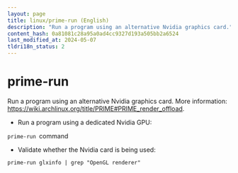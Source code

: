 ```yaml
---
layout: page
title: linux/prime-run (English)
description: "Run a program using an alternative Nvidia graphics card."
content_hash: 0a81081c28a95a0ad4cc9327d193a505bb2a6524
last_modified_at: 2024-05-07
tldri18n_status: 2
---
```

# prime-run

Run a program using an alternative Nvidia graphics card.
More information: <https://wiki.archlinux.org/title/PRIME#PRIME_render_offload>.

- Run a program using a dedicated Nvidia GPU:

`prime-run `<span class="tldr-var badge badge-pill bg-dark-lm bg-white-dm text-white-lm text-dark-dm font-weight-bold">command</span>

- Validate whether the Nvidia card is being used:

`prime-run glxinfo | grep "OpenGL renderer"`
